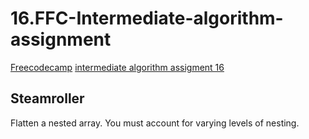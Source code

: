 # 16.FFC-Intermediate-algorithm-assignment

[Freecodecamp](https://www.freecodecamp.org/) [intermediate algorithm assigment 16](https://learn.freecodecamp.org/javascript-algorithms-and-data-structures/intermediate-algorithm-scripting/steamroller/)

## Steamroller

Flatten a nested array. You must account for varying levels of nesting.